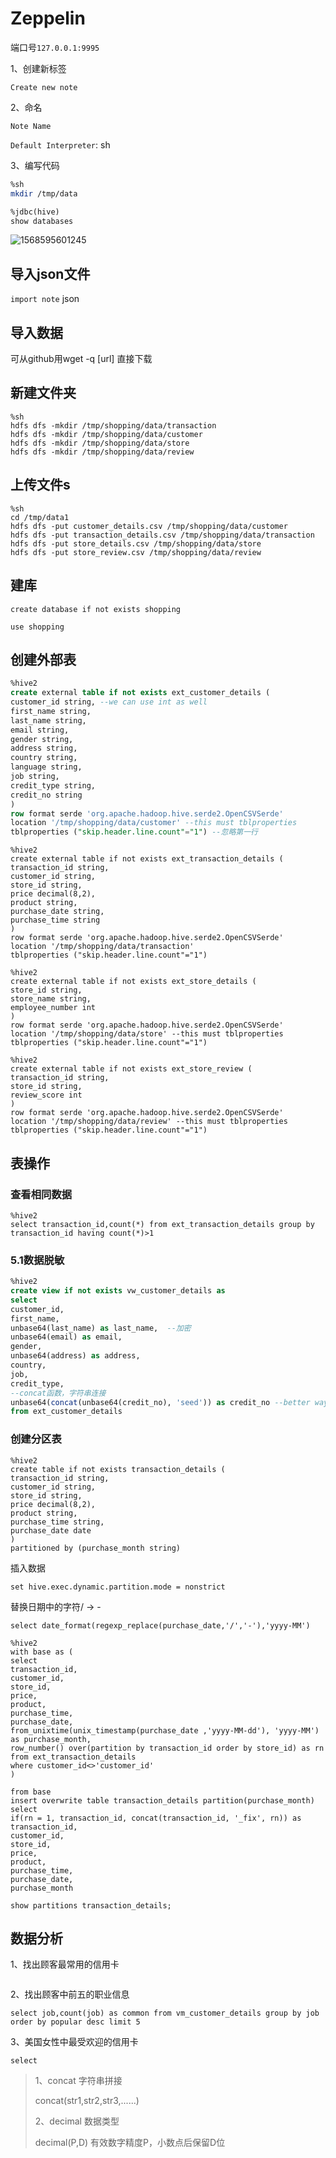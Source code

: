 # Zeppelin

端口号`127.0.0.1:9995`	

1、创建新标签

`Create new note`

2、命名

`Note Name`

`Default Interpreter`: sh

3、编写代码

```sh
%sh
mkdir /tmp/data
```

```sql
%jdbc(hive)
show databases
```

![1568595601245](D:%5C%E7%AC%94%E8%AE%B0%5CHive%5Czeppelin-1.png)







## 导入json文件

`import note`  json

## 导入数据

可从github用wget -q [url] 直接下载

## 新建文件夹

```
%sh
hdfs dfs -mkdir /tmp/shopping/data/transaction
hdfs dfs -mkdir /tmp/shopping/data/customer
hdfs dfs -mkdir /tmp/shopping/data/store
hdfs dfs -mkdir /tmp/shopping/data/review
```

## 上传文件s

```
%sh
cd /tmp/data1
hdfs dfs -put customer_details.csv /tmp/shopping/data/customer
hdfs dfs -put transaction_details.csv /tmp/shopping/data/transaction
hdfs dfs -put store_details.csv /tmp/shopping/data/store
hdfs dfs -put store_review.csv /tmp/shopping/data/review
```

## 建库

```
create database if not exists shopping
```

```
use shopping
```



## 创建外部表

```sql
%hive2
create external table if not exists ext_customer_details (
customer_id string, --we can use int as well
first_name string,
last_name string,
email string,
gender string,
address string,
country string,
language string,
job string,
credit_type string,
credit_no string
)
row format serde 'org.apache.hadoop.hive.serde2.OpenCSVSerde'
location '/tmp/shopping/data/customer' --this must tblproperties 
tblproperties ("skip.header.line.count"="1") --忽略第一行
```

```
%hive2
create external table if not exists ext_transaction_details (
transaction_id string,
customer_id string,
store_id string,
price decimal(8,2),
product string,
purchase_date string,
purchase_time string
)
row format serde 'org.apache.hadoop.hive.serde2.OpenCSVSerde'
location '/tmp/shopping/data/transaction'
tblproperties ("skip.header.line.count"="1")
```

```
%hive2
create external table if not exists ext_store_details (
store_id string,
store_name string,
employee_number int
)
row format serde 'org.apache.hadoop.hive.serde2.OpenCSVSerde'
location '/tmp/shopping/data/store' --this must tblproperties 
tblproperties ("skip.header.line.count"="1")
```

```
%hive2
create external table if not exists ext_store_review (
transaction_id string,
store_id string,
review_score int
)
row format serde 'org.apache.hadoop.hive.serde2.OpenCSVSerde'
location '/tmp/shopping/data/review' --this must tblproperties 
tblproperties ("skip.header.line.count"="1")
```

## 表操作

### 查看相同数据

```
%hive2
select transaction_id,count(*) from ext_transaction_details group by transaction_id having count(*)>1
```

### 5.1数据脱敏

```sql
%hive2
create view if not exists vw_customer_details as
select 
customer_id,
first_name,
unbase64(last_name) as last_name,  --加密
unbase64(email) as email,
gender,
unbase64(address) as address,
country,
job,
credit_type,
--concat函数，字符串连接
unbase64(concat(unbase64(credit_no), 'seed')) as credit_no --better way than hash since it can be decoded base64(regexp_replace(base64(credit_no), unbase64('seed'), ''))
from ext_customer_details
```

### 创建分区表

```
%hive2
create table if not exists transaction_details (
transaction_id string,
customer_id string,
store_id string,
price decimal(8,2),
product string,
purchase_time string,
purchase_date date
)
partitioned by (purchase_month string)
```

插入数据

```
set hive.exec.dynamic.partition.mode = nonstrict
```

替换日期中的字符/  →   -

```
select date_format(regexp_replace(purchase_date,'/','-'),'yyyy-MM')
```

```
%hive2
with base as (
select 
transaction_id,
customer_id,
store_id,
price,
product,
purchase_time,
purchase_date,
from_unixtime(unix_timestamp(purchase_date ,'yyyy-MM-dd'), 'yyyy-MM') as purchase_month,
row_number() over(partition by transaction_id order by store_id) as rn
from ext_transaction_details
where customer_id<>'customer_id'
)

from base
insert overwrite table transaction_details partition(purchase_month)
select 
if(rn = 1, transaction_id, concat(transaction_id, '_fix', rn)) as transaction_id,
customer_id,
store_id,
price,
product,
purchase_time,
purchase_date,
purchase_month
```



```
show partitions transaction_details;
```

## 数据分析

1、找出顾客最常用的信用卡

```sql

```

2、找出顾客中前五的职业信息

```
select job,count(job) as common from vm_customer_details group by job order by popular desc limit 5
```

3、美国女性中最受欢迎的信用卡

```
select 
```



> 1、concat 字符串拼接
>
> concat(str1,str2,str3,......)
>
> 2、decimal 数据类型
>
> decimal(P,D)  有效数字精度P，小数点后保留D位
